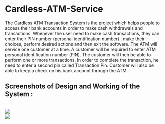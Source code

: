 # Cardless-ATM-Service
<p>
  The Cardless ATM Transaction System is the project which helps people to access their
bank accounts in order to make cash withdrawals and transactions. Whenever the user
need to make cash transactions, they can enter their PIN number (personal
identification number) , make their choices, perform desired actions and then exit the
software.
The ATM will service one customer at a time. A customer will be required to enter ATM
personal identification number (PIN). The customer will then be able to perform one or
more transactions. In order to complete the transaction, he need to enter a second pin
called Transaction Pin. Customer will also be able to keep a check on his bank account
through the ATM.
</p>

## Screenshots of Design and Working of the System :
<br>
<img src = "https://user-images.githubusercontent.com/80913402/170503838-7e2f1693-8f1d-4c3e-ae76-07362b37419d.png">
<br>
<img src = "https://user-images.githubusercontent.com/80913402/170503986-21e93da3-4532-40de-b730-0de945816b89.png">
<br>



